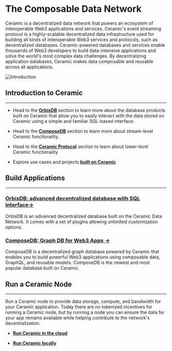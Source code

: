 # The Composable Data Network

Ceramic is a decentralized data network that powers an ecosystem of interoperable Web3 applications and services. Ceramic's event streaming protocol is a highly-scalable decentralized data infrastructure used for building all kinds of interoperable Web3 services and protocols, such as decentralized databases. Ceramic-powered databases and services enable thousands of Web3 developers to build data-intensive applications and solve the world's most complex data challenges. By decentralizing application databases, Ceramic makes data composable and reusable across all applications.

![Introduction](/img/ceramic-overview.png)


## Introduction to Ceramic
---

- Head to the [**OrbisDB**](./orbisdb-overview.md) section to learn more about the database products built on Ceramic that allow you to easily interact with the data stored on Ceramic using a simple and familiar SQL-based interface.

- Head to the [**ComposeDB**](./composedb-overview.md) section to learn more about stream-level Ceramic functionality.

- Head to the [**Ceramic Protocol**](./protocol-overview.md) section to learn about lower-level Ceramic functionality

- Explore use cases and projects [**built on Ceramic**](https://threebox.notion.site/Ceramic-Ecosystem-a3a7a58f81544d33ad3feb84368775d4)

## Build Applications

---

### [**OrbisDB: advanced decentralized database with SQL interface→**](./orbisdb-overview.md)
OrbisDB is an advanced decentralized database built on the Ceramic Data Network. It comes with a set of plugins allowing unlimited customization options.


### [**ComposeDB: Graph DB for Web3 Apps →**](../composedb/getting-started)

ComposeDB is a decentralized graph database powered by Ceramic that enables you to build powerful Web3 applications using composable data, GraphQL, and reusable models. ComposeDB is the newest and most popular database built on Ceramic.

## Run a Ceramic Node

---

Run a Ceramic node to provide data storage, compute, and bandwidth for your Ceramic application. Today there are no tokenized incentives for running a Ceramic node, but by running a node you can ensure the data for your app remains available while helping contribute to the network's decentralization.

- [**Run Ceramic in the cloud**](../protocol/js-ceramic/guides/ceramic-nodes/running-cloud)

- [**Run Ceramic locally**](../protocol/js-ceramic/guides/ceramic-nodes/running-locally)


